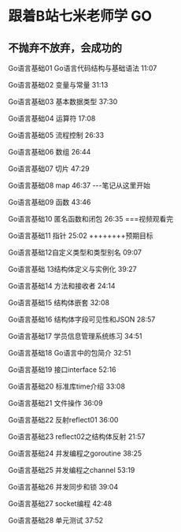 # 跟着B站七米老师学 GO 
## 不抛弃不放弃，会成功的

Go语言基础01 Go语言代码结构与基础语法 11:07

Go语言基础02 变量与常量 31:13

Go语言基础03 基本数据类型 37:30

Go语言基础04 运算符 17:08

Go语言基础05 流程控制 26:33

Go语言基础06 数组 26:44

Go语言基础07 切片 47:29   

Go语言基础08 map 46:37  ---笔记从这里开始

Go语言基础09 函数 43:46   

Go语言基础10 匿名函数和闭包 26:35  ===视频观看完

Go语言基础11 指针 25:02   ++++++++预期目标

Go语言基础12自定义类型和类型别名 09:07

Go语言基础 13结构体定义与实例化 39:27

Go语言基础14 方法和接收者 24:14

Go语言基础15 结构体嵌套 32:08

Go语言基础16 结构体字段可见性和JSON 28:57

Go语言基础17 学员信息管理系统练习 34:51

Go语言基础18 Go语言中的包简介 32:51

Go语言基础19 接口interface 52:16

Go语言基础20 标准库time介绍 33:08

Go语言基础21 文件操作 36:09

Go语言基础22 反射reflect01 36:00

Go语言基础23 reflect02之结构体反射 21:57

Go语言基础24 并发编程之goroutine 38:25

Go语言基础25 并发编程之channel 53:19

Go语言基础26 并发同步和锁 39:04

Go语言基础27 socket编程 42:48

Go语言基础28 单元测试 37:52